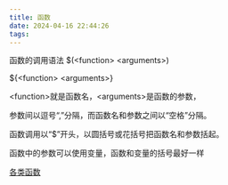 ```yaml
---
title: 函数
date: 2024-04-16 22:44:26
tags: 
---
```


函数的调用语法
\$(\<function\> \<arguments\>)

\${\<function\> \<arguments\>}

\<function\>就是函数名，\<arguments\>是函数的参数，

参数间以逗号“,”分隔，而函数名和参数之间以“空格”分隔。

函数调用以“\$”开头，以圆括号或花括号把函数名和参数括起。

函数中的参数可以使用变量，函数和变量的括号最好一样

[各类函数](https://seisman.github.io/how-to-write-makefile/functions.html)
